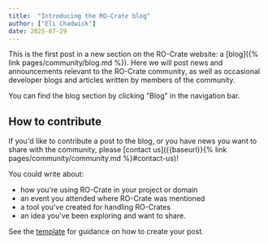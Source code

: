 ```yaml
---
title:  "Introducing the RO-Crate blog"
author: ["Eli Chadwick"]
date: 2025-07-29
---
```


This is the first post in a new section on the RO-Crate website: a [blog]({% link pages/community/blog.md %}). Here we will post news and announcements relevant to the RO-Crate community, as well as occasional developer blogs and articles written by members of the community. 

You can find the blog section by clicking "Blog" in the navigation bar.

## How to contribute

If you'd like to contribute a post to the blog, or you have news you want to share with the community, please [contact us]({{baseurl}}{% link pages/community/community.md %}#contact-us)!

You could write about:
* how you're using RO-Crate in your project or domain
* an event you attended where RO-Crate was mentioned
* a tool you've created for handling RO-Crates
* an idea you've been exploring and want to share.

See the [template](https://github.com/ResearchObject/ro-crate/blob/main/docs/_posts/.template.md) for guidance on how to create your post.
